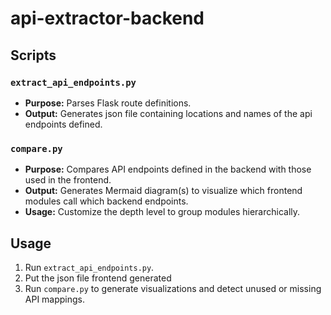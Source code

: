 # api-extractor-backend

## Scripts


### `extract_api_endpoints.py`
- **Purpose:** Parses Flask route definitions.
- **Output:** Generates json file containing locations and names of the api endpoints defined.

### `compare.py`
- **Purpose:** Compares API endpoints defined in the backend with those used in the frontend.
- **Output:** Generates Mermaid diagram(s) to visualize which frontend modules call which backend endpoints.
- **Usage:** Customize the depth level to group modules hierarchically.

## Usage

1. Run `extract_api_endpoints.py`.
2. Put the json file frontend generated 
3. Run `compare.py` to generate visualizations and detect unused or missing API mappings.